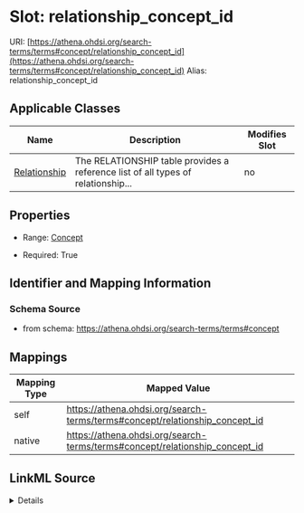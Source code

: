 

# Slot: relationship_concept_id 



URI: [https://athena.ohdsi.org/search-terms/terms#concept/relationship_concept_id](https://athena.ohdsi.org/search-terms/terms#concept/relationship_concept_id)
Alias: relationship_concept_id

<!-- no inheritance hierarchy -->





## Applicable Classes

| Name | Description | Modifies Slot |
| --- | --- | --- |
| [Relationship](Relationship.md) | The RELATIONSHIP table provides a reference list of all types of relationship... |  no  |






## Properties

* Range: [Concept](Concept.md)

* Required: True




## Identifier and Mapping Information






### Schema Source


* from schema: https://athena.ohdsi.org/search-terms/terms#concept




## Mappings

| Mapping Type | Mapped Value |
| ---  | ---  |
| self | https://athena.ohdsi.org/search-terms/terms#concept/relationship_concept_id |
| native | https://athena.ohdsi.org/search-terms/terms#concept/relationship_concept_id |




## LinkML Source

<details>
```yaml
name: relationship_concept_id
from_schema: https://athena.ohdsi.org/search-terms/terms#concept
rank: 1000
alias: relationship_concept_id
owner: Relationship
domain_of:
- Relationship
range: Concept
required: true

```
</details>